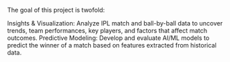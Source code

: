 The goal of this project is twofold:

Insights & Visualization: Analyze IPL match and ball-by-ball data to uncover trends, team performances, key players, and factors that affect match outcomes.
Predictive Modeling: Develop and evaluate AI/ML models to predict the winner of a match based on features extracted from historical data.
